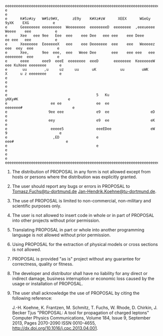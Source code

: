 	eeeeeeeeeeeeeeeeeeeeeeeeeeeeeeeeeeeeeeeeeeeeeeeeeeeeeeeeeeeeeeeeeeeeeeeeeeeeeeeeeeeeeeeeeeeeeeee
	e                                                                                              e
	e      K#5z#zy   W#5z9#X,      zE9y    K#Xz#zW      XEEX      WGeGy      9yXK    EXG           e
	e      Geeeeeeee eeeeeeeee  Weeeeeeee  eeeeeeeeD  eeeeeeee  ,eeeueeee   Weeee    eee           e
	e      Xee   eee 9ee   Eee  eee    eee Dee   eee eee    eee Deee        ee eee   eee           e
	e      Xeeeeeee  EeeeeeeX   eee    eee Deeeeeee  eee    eee   Weeeeez  eee  eey  eee           e
	e      Xee,      9ee  eee,  eee   Weee Dee       eee    eee eee   eee  eeeeeeee  eee           e
	e      eeee      eee9  eeeE  eeeeeeee  eeeD       eeeeeeee  KeeeeeeeW eee KuXeee eeeeeeee      e
	e       uu        ,u     uz     uu      uK           uu        uWK    X      u z eeeeeeee      e
	e                                                                                              e
	e                                                                                              e
	e                                         5   Ku                  yKKy#K                       e
	e                    ee ee                ee  ee                eeeeeee#                       e
	e                   9ee eee               e9  ee                   eD                          e
	e                   eey                   e9  ee                   eK                          e
	e                    eeeee5               eeeEDee                  eW 9                        e
	e                     ,ED                 e                        eee#                        e
	e                                         e                                                    e
	e                                                                                              e
	eeeeeeeeeeeeeeeeeeeeeeeeeeeeeeeeeeeeeeeeeeeeeeeeeeeeeeeeeeeeeeeeeeeeeeeeeeeeeeeeeeeeeeeeeeeeeeze


1.	The distribution of PROPOSAL in any form is not allowed except from hosts or persons where
	the distribution was explicitly granted.
2.	The user should report any bugs or errors in PROPOSAL to
            Tomasz.Fuchs@tu-dortmund.de
            Jan-Hendrik.Koehne@tu-dortmund.de.
3.	The use of PROPOSAL is limited to non-commercial, non-military and scientific purposes only.
4.	The user is not allowed to insert code in whole or in part of PROPOSAL into other projects
	without prior permission.
5.	Translating PROPOSAL in part or whole into another programming language is not allowed
	without prior permission.
6. 	Using PROPOSAL for the extraction of physical models or cross sections is not allowed.
7.	PROPOSAL is provided "as is" project without any guarantee for correctness, quality or fitness.
8.	The developer and distributor shall have no liability for any direct or indirect damage,
	business interruption or economic loss caused by the usage or installation of PROPOSAL.
9.	The user shall acknowledge the use of PROPOSAL by citing the following reference:

	J.-H. Koehne, K. Frantzen, M. Schmitz, T. Fuchs, W. Rhode, D. Chirkin, J. Becker Tjus
	"PROPOSAL: A tool for propagation of charged leptons"
	Computer Physics Communications, Volume 184, Issue 9, September 2013, Pages 2070-2090
	ISSN 0010-4655, http://dx.doi.org/10.1016/j.cpc.2013.04.001.
